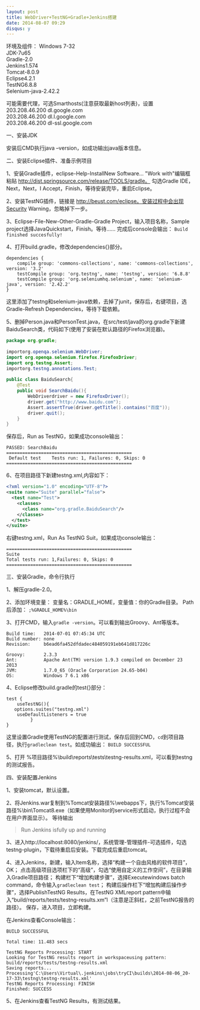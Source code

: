```yaml
---
layout: post
title: WebDriver+TestNG+Gradle+Jenkins搭建
date: 2014-08-07 09:29
disqus: y
---
```


环境及组件：
Windows 7-32   
JDK-7u65  
Gradle-2.0  
Jenkins1.574  
Tomcat-8.0.9  
Eclipse4.2.1  
TestNG6.8.8  
Selenium-java-2.42.2  
 
可能需要代理，可选Smarthosts(注意获取最新host列表)，设置  
203.208.46.200        dl.google.com  
203.208.46.200        dl.l.google.com  
203.208.46.200        dl-ssl.google.com  
 
一、安装JDK  

安装后CMD执行java –version，如成功输出java版本信息。  
 
二、安装Eclipse插件、准备示例项目  

1、安装Gradle插件，eclipse-Help-InstallNew Software... "Work with"编辑框粘贴
http://dist.springsource.com/release/TOOLS/gradle。
勾选Gradle IDE，Next，Next，I Accept，Finish，等待安装完毕，重启Eclipse。
 
2、安装TestNG插件，链接是
http://beust.com/eclipse。安装过程中会出现Security Warning，忽略掉下一步。
 
3、Eclipse-File-New-Other-Gradle-Gradle Project，输入项目名称，Sample project选择JavaQuickstart，Finish。等待……
完成后console会输出：
`Build finished succesfully!`

4、打开build.gradle，修改dependencies{}部分。
```
dependencies {
    compile group: 'commons-collections', name: 'commons-collections', version: '3.2'
    testCompile group: 'org.testng', name: 'testng', version: '6.8.8'
    testCompile group: 'org.seleniumhq.selenium', name: 'selenium-java', version: '2.42.2'
}
```
这里添加了testng和selenium-java依赖，去掉了junit，保存后，右键项目，选Gradle-Refresh Dependencies，等待下载依赖。
 
5、删掉Person.java和PersonTest.java，在src/test/java的org.gradle下新建BaiduSearch类，代码如下(使用了安装在默认路径的Firefox浏览器)。
```java
package org.gradle;
 
importorg.openqa.selenium.WebDriver;
import org.openqa.selenium.firefox.FirefoxDriver;
import org.testng.Assert;
importorg.testng.annotations.Test;
 
public class BaiduSearch{  
    @Test
    public void SearchBaidu(){
        WebDriverdriver = new FirefoxDriver();
        driver.get("http://www.baidu.com");
        Assert.assertTrue(driver.getTitle().contains("百度"));
        driver.quit();
    }
}
```
保存后，Run as TestNG，如果成功console输出：
```
PASSED: SearchBaidu
===============================================
 Default test    Tests run: 1, Failures: 0, Skips: 0
===============================================
```
6、在项目路径下新建testng.xml,内容如下：
```xml
<?xml version="1.0" encoding="UTF-8"?>
<suite name="Suite" parallel="false">
  <test name="Test">
    <classes>
      <class name="org.gradle.BaiduSearch"/>
    </classes>
  </test>
</suite>
```

 右键testng.xml，Run As TestNG Suit，如果成功console输出：
```
===============================================
Suite
Total tests run: 1,Failures: 0, Skips: 0
===============================================
```

三、安装Gradle，命令行执行

1、解压gradle-2.0。

2、添加环境变量：
变量名：GRADLE_HOME，变量值：你的Gradle目录。
Path后添加：
`;%GRADLE_HOME%\bin`

3、打开CMD，输入`gradle -version`。可以看到输出Groovy、Ant等版本。
```
Build time:   2014-07-01 07:45:34 UTC
Build number: none
Revision:     b6ead6fa452dfdadec484059191eb641d817226c
                                                      
Groovy:       2.3.3
Ant:          Apache Ant(TM) version 1.9.3 compiled on December 23 2013
JVM:          1.7.0_65 (Oracle Corporation 24.65-b04)
OS:           Windows 7 6.1 x86  
```
4、Eclipse修改build.gradle的test{}部分：
```
test {
    useTestNG(){ 
   options.suites("testng.xml")
    useDefaultListeners = true
         }
}
```
这里设置Gradle使用TestNG的配置进行测试，保存后回到CMD，`cd`到项目路径，执行`gradleclean test`。如成功输出：
`BUILD SUCCESSFUL`  

5、打开 %项目路径%\build\reports\tests\testng-results.xml，可以看到testng的测试报告。
 
四、安装配置Jenkins

 
1、安装tomcat，默认设置。
 
2、将Jenkins.war复制到%Tomcat安装路径%\webapps下，执行%Tomcat安装路径%\bin\Tomcat8.exe（如果使用Monitor的service形式启动，执行过程不会在用户界面显示）。
等待输出
> Run Jenkins isfully up and running  

3、进入http://localhost:8080/jenkins/，系统管理-管理插件-可选插件，勾选testng-plugin，下载待重启后安装。下载完成后重启tomcat。
 
4、进入Jenkins，新建，输入Item名称，选择“构建一个自由风格的软件项目”，OK；
点击高级项目选项栏下的“高级”，勾选“使用自定义的工作空间”，在目录输入Gradle项目路径；
构建栏下“增加构建步骤”，选择Executewindows batch command，命令输入`gradleclean test`；
构建后操作栏下“增加构建后操作步骤”，选择PublishTestNG Results，在TestNG XMLreport pattern中输入“build/reports/tests/testng-results.xm”l（注意是正斜杠，之前TestNG报告的路径）。
保存，进入项目，立即构建。
 
在Jenkins查看Console输出：
```
BUILD SUCCESSFUL
 
Total time: 11.483 secs
 
TestNG Reports Processing: START
Looking for TestNG results report in workspaceusing pattern: build/reports/tests/testng-results.xml
Saving reports...
Processing'C:\Users\Virtual\.jenkins\jobs\tryCI\builds\2014-08-06_20-17-33\testng\testng-results.xml'
TestNG Reports Processing: FINISH
Finished: SUCCESS
```
5、在Jenkins查看TestNG Results，有测试结果。
